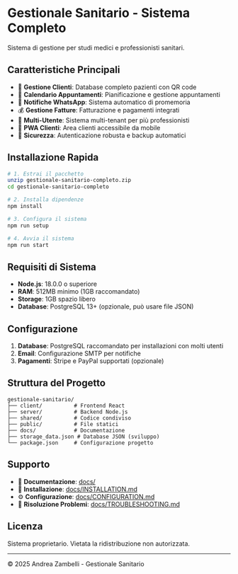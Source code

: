 # Gestionale Sanitario - Sistema Completo

Sistema di gestione per studi medici e professionisti sanitari.

## Caratteristiche Principali

- 🏥 **Gestione Clienti**: Database completo pazienti con QR code
- 📅 **Calendario Appuntamenti**: Pianificazione e gestione appuntamenti
- 💬 **Notifiche WhatsApp**: Sistema automatico di promemoria
- 💰 **Gestione Fatture**: Fatturazione e pagamenti integrati
- 👥 **Multi-Utente**: Sistema multi-tenant per più professionisti
- 📱 **PWA Clienti**: Area clienti accessibile da mobile
- 🔐 **Sicurezza**: Autenticazione robusta e backup automatici

## Installazione Rapida

```bash
# 1. Estrai il pacchetto
unzip gestionale-sanitario-completo.zip
cd gestionale-sanitario-completo

# 2. Installa dipendenze
npm install

# 3. Configura il sistema
npm run setup

# 4. Avvia il sistema
npm run start
```

## Requisiti di Sistema

- **Node.js**: 18.0.0 o superiore
- **RAM**: 512MB minimo (1GB raccomandato)
- **Storage**: 1GB spazio libero
- **Database**: PostgreSQL 13+ (opzionale, può usare file JSON)

## Configurazione

1. **Database**: PostgreSQL raccomandato per installazioni con molti utenti
2. **Email**: Configurazione SMTP per notifiche
3. **Pagamenti**: Stripe e PayPal supportati (opzionale)

## Struttura del Progetto

```
gestionale-sanitario/
├── client/          # Frontend React
├── server/          # Backend Node.js
├── shared/          # Codice condiviso
├── public/          # File statici
├── docs/            # Documentazione
├── storage_data.json # Database JSON (sviluppo)
└── package.json     # Configurazione progetto
```

## Supporto

- 📖 **Documentazione**: [docs/](./docs/)
- 🚀 **Installazione**: [docs/INSTALLATION.md](./INSTALLATION.md)
- ⚙️ **Configurazione**: [docs/CONFIGURATION.md](./CONFIGURATION.md)
- 🔧 **Risoluzione Problemi**: [docs/TROUBLESHOOTING.md](./TROUBLESHOOTING.md)

## Licenza

Sistema proprietario. Vietata la ridistribuzione non autorizzata.

---

© 2025 Andrea Zambelli - Gestionale Sanitario
